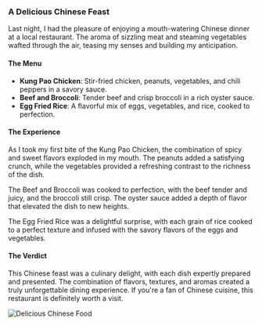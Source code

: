 ### A Delicious Chinese Feast

Last night, I had the pleasure of enjoying a mouth-watering Chinese dinner at a local restaurant. The aroma of sizzling meat and steaming vegetables wafted through the air, teasing my senses and building my anticipation.

#### The Menu

- **Kung Pao Chicken**: Stir-fried chicken, peanuts, vegetables, and chili peppers in a savory sauce.
- **Beef and Broccoli**: Tender beef and crisp broccoli in a rich oyster sauce.
- **Egg Fried Rice**: A flavorful mix of eggs, vegetables, and rice, cooked to perfection.

#### The Experience

As I took my first bite of the Kung Pao Chicken, the combination of spicy and sweet flavors exploded in my mouth. The peanuts added a satisfying crunch, while the vegetables provided a refreshing contrast to the richness of the dish.

The Beef and Broccoli was cooked to perfection, with the beef tender and juicy, and the broccoli still crisp. The oyster sauce added a depth of flavor that elevated the dish to new heights.

The Egg Fried Rice was a delightful surprise, with each grain of rice cooked to a perfect texture and infused with the savory flavors of the eggs and vegetables.

#### The Verdict

This Chinese feast was a culinary delight, with each dish expertly prepared and presented. The combination of flavors, textures, and aromas created a truly unforgettable dining experience. If you're a fan of Chinese cuisine, this restaurant is definitely worth a visit.

![Delicious Chinese Food](https://example.com/chinese-food.jpg)
